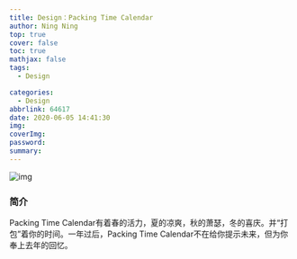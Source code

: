 ```yaml
---
title: Design：Packing Time Calendar
author: Ning Ning
top: true
cover: false
toc: true
mathjax: false
tags:
  - Design

categories:
  - Design
abbrlink: 64617
date: 2020-06-05 14:41:30
img:
coverImg:
password:
summary:
---
```

![img](https://cdn.jsdelivr.net/gh/CoreyTao/photo2/日历1.jpg )
### 简介

Packing Time Calendar有着春的活力，夏的凉爽，秋的萧瑟，冬的喜庆。并“打包”着你的时间。一年过后，Packing Time Calendar不在给你提示未来，但为你奉上去年的回忆。




